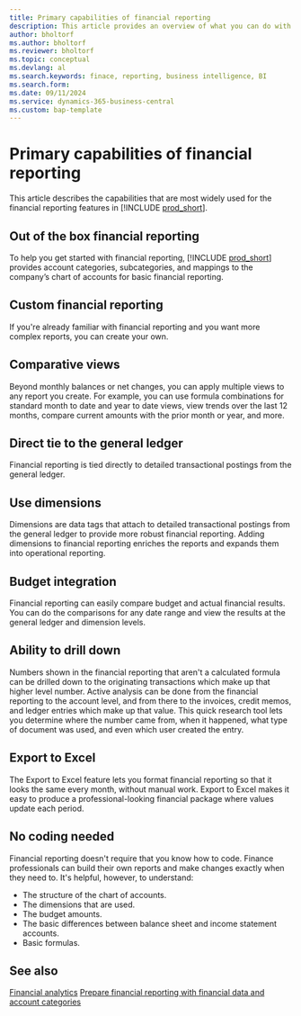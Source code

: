 ```yaml
---
title: Primary capabilities of financial reporting
description: This article provides an overview of what you can do with financial reporting.
author: bholtorf
ms.author: bholtorf
ms.reviewer: bholtorf
ms.topic: conceptual
ms.devlang: al
ms.search.keywords: finace, reporting, business intelligence, BI
ms.search.form: 
ms.date: 09/11/2024
ms.service: dynamics-365-business-central
ms.custom: bap-template
---
```


# Primary capabilities of financial reporting

This article describes the capabilities that are most widely used for the financial reporting features in [!INCLUDE [prod_short](includes/prod_short.md)].

## Out of the box financial reporting

To help you get started with financial reporting, [!INCLUDE [prod_short](includes/prod_short.md)] provides account categories, subcategories, and mappings to the company’s chart of accounts for basic financial reporting.

## Custom financial reporting

If you're already familiar with financial reporting and you want more complex reports, you can create your own.

## Comparative views

Beyond monthly balances or net changes, you can apply multiple views to any report you create. For example, you can use formula combinations for standard month to date and year to date views, view trends over the last 12 months, compare current amounts with the prior month or year, and more.

## Direct tie to the general ledger

Financial reporting is tied directly to detailed transactional postings from the general ledger.

## Use dimensions

Dimensions are data tags that attach to detailed transactional postings from the general ledger to provide more robust financial reporting. Adding dimensions to financial reporting enriches the reports and expands them into operational reporting.

## Budget integration

Financial reporting can easily compare budget and actual financial results. You can do the comparisons for any date range and view the results at the general ledger and dimension levels.

## Ability to drill down

Numbers shown in the financial reporting that aren't a calculated formula can be drilled down to the originating transactions which make up that higher level number. Active analysis can be done from the financial reporting to the account level, and from there to the invoices, credit memos, and ledger entries which make up that value. This quick research tool lets you determine where the number came from, when it happened, what type of document was used, and even which user created the entry.

## Export to Excel

The Export to Excel feature lets you format financial reporting so that it looks the same every month, without manual work. Export to Excel makes it easy to produce a professional-looking financial package where values update each period.

## No coding needed

Financial reporting doesn't require that you know how to code. Finance professionals can build their own reports and make changes exactly when they need to. It's helpful, however, to understand:

* The structure of the chart of accounts.
* The dimensions that are used.
* The budget amounts.
* The basic differences between balance sheet and income statement accounts.
* Basic formulas.

## See also

[Financial analytics](bi.md)
[Prepare financial reporting with financial data and account categories](bi-how-work-account-schedule.md)